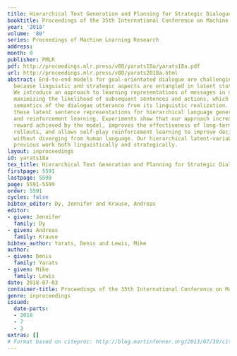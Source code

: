 ```yaml
---
title: Hierarchical Text Generation and Planning for Strategic Dialogue
booktitle: Proceedings of the 35th International Conference on Machine Learning
year: '2018'
volume: '80'
series: Proceedings of Machine Learning Research
address: 
month: 0
publisher: PMLR
pdf: http://proceedings.mlr.press/v80/yarats18a/yarats18a.pdf
url: http://proceedings.mlr.press/v80/yarats2018a.html
abstract: End-to-end models for goal-orientated dialogue are challenging to train,
  because linguistic and strategic aspects are entangled in latent state vectors.
  We introduce an approach to learning representations of messages in dialogues by
  maximizing the likelihood of subsequent sentences and actions, which decouples the
  semantics of the dialogue utterance from its linguistic realization. We then use
  these latent sentence representations for hierarchical language generation, planning
  and reinforcement learning. Experiments show that our approach increases the end-task
  reward achieved by the model, improves the effectiveness of long-term planning using
  rollouts, and allows self-play reinforcement learning to improve decision making
  without diverging from human language. Our hierarchical latent-variable model outperforms
  previous work both linguistically and strategically.
layout: inproceedings
id: yarats18a
tex_title: Hierarchical Text Generation and Planning for Strategic Dialogue
firstpage: 5591
lastpage: 5599
page: 5591-5599
order: 5591
cycles: false
bibtex_editor: Dy, Jennifer and Krause, Andreas
editor:
- given: Jennifer
  family: Dy
- given: Andreas
  family: Krause
bibtex_author: Yarats, Denis and Lewis, Mike
author:
- given: Denis
  family: Yarats
- given: Mike
  family: Lewis
date: 2018-07-03
container-title: Proceedings of the 35th International Conference on Machine Learning
genre: inproceedings
issued:
  date-parts:
  - 2018
  - 7
  - 3
extras: []
# Format based on citeproc: http://blog.martinfenner.org/2013/07/30/citeproc-yaml-for-bibliographies/
---
```

